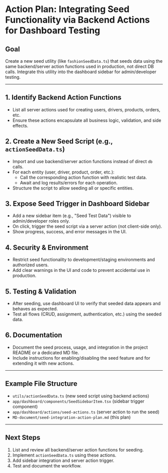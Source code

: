 # Action Plan: Integrating Seed Functionality via Backend Actions for Dashboard Testing

## Goal
Create a new seed utility (like `fashionSeedData.ts`) that seeds data using the same backend/server action functions used in production, not direct DB calls. Integrate this utility into the dashboard sidebar for admin/developer testing.

---

## 1. Identify Backend Action Functions
- List all server actions used for creating users, drivers, products, orders, etc.
- Ensure these actions encapsulate all business logic, validation, and side effects.

## 2. Create a New Seed Script (e.g., `actionSeedData.ts`)
- Import and use backend/server action functions instead of direct `db` calls.
- For each entity (user, driver, product, order, etc.):
  - Call the corresponding action function with realistic test data.
  - Await and log results/errors for each operation.
- Structure the script to allow seeding all or specific entities.

## 3. Expose Seed Trigger in Dashboard Sidebar
- Add a new sidebar item (e.g., "Seed Test Data") visible to admin/developer roles only.
- On click, trigger the seed script via a server action (not client-side only).
- Show progress, success, and error messages in the UI.

## 4. Security & Environment
- Restrict seed functionality to development/staging environments and authorized users.
- Add clear warnings in the UI and code to prevent accidental use in production.

## 5. Testing & Validation
- After seeding, use dashboard UI to verify that seeded data appears and behaves as expected.
- Test all flows (CRUD, assignment, authentication, etc.) using the seeded data.

## 6. Documentation
- Document the seed process, usage, and integration in the project README or a dedicated MD file.
- Include instructions for enabling/disabling the seed feature and for extending it with new actions.

---

## Example File Structure
- `utils/actionSeedData.ts` (new seed script using backend actions)
- `app/dashboard/components/SeedSidebarItem.tsx` (sidebar trigger component)
- `app/dashboard/actions/seed-actions.ts` (server action to run the seed)
- `MD-document/seed-integration-action-plan.md` (this plan)

---

## Next Steps
1. List and review all backend/server action functions for seeding.
2. Implement `actionSeedData.ts` using these actions.
3. Add sidebar integration and server action trigger.
4. Test and document the workflow.
